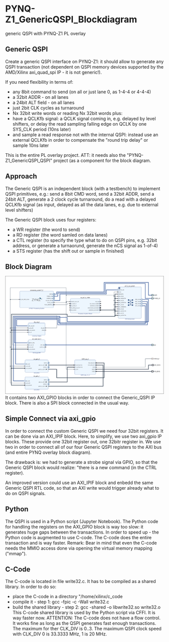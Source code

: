 # PYNQ-Z1_GenericQSPI_Blockdiagram
 generic QSPI with PYNQ-Z1 PL overlay

## Generic QSPI
Create a generic QSPI interface on PYNQ-Z1: it should allow to generate
any QSPI transaction (not dependent on QSPI memory devices supported by
the AMD/Xilinx axi_quad_spi IP - it is not generic!).

If you need flexibility in terms of:
* any 8bit command to send (on all or just lane 0, as 1-4-4 or 4-4-4)
* a 32bit ADDR - on all lanes
* a 24bit ALT field - on all lanes
* just 2bit CLK cycles as turnaround
* Nx 32bit write words or reading Nx 32bit words
plus:
* have a QCLKfb signal: a QCLK signal coming in, e.g. delayed by level shifters,
  or delay the read sampling falling edge on QCLK by one SYS_CLK period (10ns later)
* and sample a read response not with the internal QSPI: instead use an
  external QCLKfb in order to compensate the "round trip delay" or sample 10ns later

This is the entire PL overlay project.
ATT: it needs also the "PYNQ-Z1_GenericQSPI_QSPI" project (as a component for
the block diagram.

## Approach
The Generic QSPI is an independent block (with a testbench) to implement
QSPI primitives, e.g.: send a 8bit CMD word, send a 32bit ADDR, send a 24bit
ALT, generate a 2 clock cycle turnaround, do a read with a delayed QCLKfb signal
(as input, delayed as all the data lanes, e.g. due to external level shifters)

The Generic QSPI block uses four registers:
* a WR register (the word to send)
* a RD register (the word samled on data lanes)
* a CTL register (to specify the type what to do on QSPI pins, e.g. 32bit address,
  or generate a turnaorund, generate the nCS signal as 1-of-4)
* a STS register (has the shift out or sample in finished)

## Block Diagram
![Block Diagram](./PYNQ-Z1_QSPI/design_1.png)
It contains two AXI_GPIO blocks in order to connect the Generic_QSPI IP block.
There is also a SPI block connected in the usual way.

## Simple Connect via axi_gpio
In order to connect the custom Generic QSPI we need four 32bit registers.
It can be done via an AXI_IPIF block.
Here, to simplify, we use two axi_gpio IP blocks. These provide one 32bit register
out, one 32bitr register in.
We use two in order to connect all of our four Generic QSPI registers to the AXI bus (and entire PYNQ overlay block diagram).

The drawback is: we had to generate a strobe signal via GPIO, so that the
Generic QSPI block would realize: "there is a new command (in the CTRL register).

An improved version could use an AXI_IPIF block and enbedd the same Generic QSPI
RTL code, so that an AXI write would trigger already what to do on QSPI signals.

## Python
The QSPI is used in a Python script (Jupyter Notebook). The Python code for handling the registers
on the AXI_GPIO block is way too slow: it generates huge gaps between the transactions.
In order to speed up - the Python code is augmented to use C-code. The C-code does the entire transaction and is
way faster.
Remark:
Bear in mind that even the C-code needs the MMIO access done via opening the virtual memory mapping ("mmap").

## C-Code
The C-code is located in file write32.c. It has to be compiled as a shared library.
In order to do so:
* place the C-code in a directory "/home/xilinx/c_code
* compile it - step 1:
  gcc -fpic -c -Wall write32.c
* build the shared library - step 2:
  gcc -shared -o libwrite32.so write32.o
This C-code shared library is used by the Python script via CFFI.
It is way faster now.
ATTENTION:
The C-code does not have a flow control. It works fine as long as the QSPI generates fast enough transactions.
The maximum for ther CLK_DIV is 0..3. The maximum QSPI clock speed with CLK_DIV 0 is 33.3333 MHz, 1 is 20 MHz.

